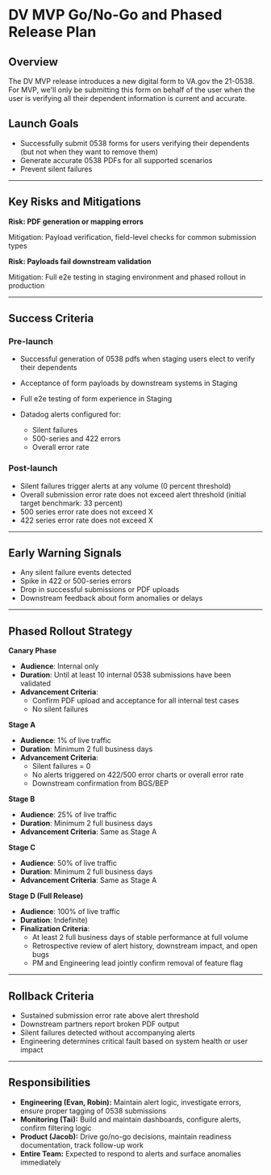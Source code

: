 # DV MVP Go/No-Go and Phased Release Plan

## Overview

The DV MVP release introduces a new digital form to VA.gov the 21-0538. For MVP, we'll only be submitting this form on behalf of the user when the user is verifying all their dependent information is current and accurate.
## Launch Goals

* Successfully submit 0538 forms for users verifying their dependents (but not when they want to remove them)
* Generate accurate 0538 PDFs for all supported scenarios
* Prevent silent failures 

---

## Key Risks and Mitigations


**Risk: PDF generation or mapping errors**

Mitigation: Payload verification, field-level checks for common submission types

**Risk: Payloads fail downstream validation**

Mitigation: Full e2e testing in staging environment and phased rollout in production

---

## Success Criteria

### Pre-launch

* Successful generation of 0538 pdfs when staging users elect to verify their dependents
* Acceptance of form payloads by downstream systems in Staging
* Full e2e testing of form experience in Staging
* Datadog alerts configured for:

  * Silent failures
  * 500-series and 422 errors
  * Overall error rate

### Post-launch

* Silent failures trigger alerts at any volume (0 percent threshold)
* Overall submission error rate does not exceed alert threshold (initial target benchmark: 33 percent)
* 500 series error rate does not exceed X
* 422 series error rate does not exceed X

---

## Early Warning Signals

* Any silent failure events detected
* Spike in 422 or 500-series errors
* Drop in successful submissions or PDF uploads
* Downstream feedback about form anomalies or delays

---

## Phased Rollout Strategy

**Canary Phase**
- **Audience**: Internal only
- **Duration**: Until at least 10 internal 0538 submissions have been validated
- **Advancement Criteria**:
  - Confirm PDF upload and acceptance for all internal test cases
  - No silent failures

**Stage A**
- **Audience**: 1% of live traffic
- **Duration**: Minimum 2 full business days
- **Advancement Criteria**:
  - Silent failures = 0
  - No alerts triggered on 422/500 error charts or overall error rate
  - Downstream confirmation from BGS/BEP

**Stage B**
- **Audience**: 25% of live traffic
- **Duration**: Minimum 2 full business days
- **Advancement Criteria**: Same as Stage A

**Stage C**
- **Audience**: 50% of live traffic
- **Duration**: Minimum 2 full business days
- **Advancement Criteria**: Same as Stage A

**Stage D (Full Release)**
- **Audience**: 100% of live traffic
- **Duration**: Indefinite)
- **Finalization Criteria**:
  - At least 2 full business days of stable performance at full volume
  - Retrospective review of alert history, downstream impact, and open bugs
  - PM and Engineering lead jointly confirm removal of feature flag

---

## Rollback Criteria

- Sustained submission error rate above alert threshold
- Downstream partners report broken PDF output
- Silent failures detected without accompanying alerts
- Engineering determines critical fault based on system health or user impact

---

## Responsibilities

- **Engineering (Evan, Robin):** Maintain alert logic, investigate errors, ensure proper tagging of 0538 submissions
- **Monitoring (Tai):** Build and maintain dashboards, configure alerts, confirm filtering logic
- **Product (Jacob):** Drive go/no-go decisions, maintain readiness documentation, track follow-up work
- **Entire Team:** Expected to respond to alerts and surface anomalies immediately
